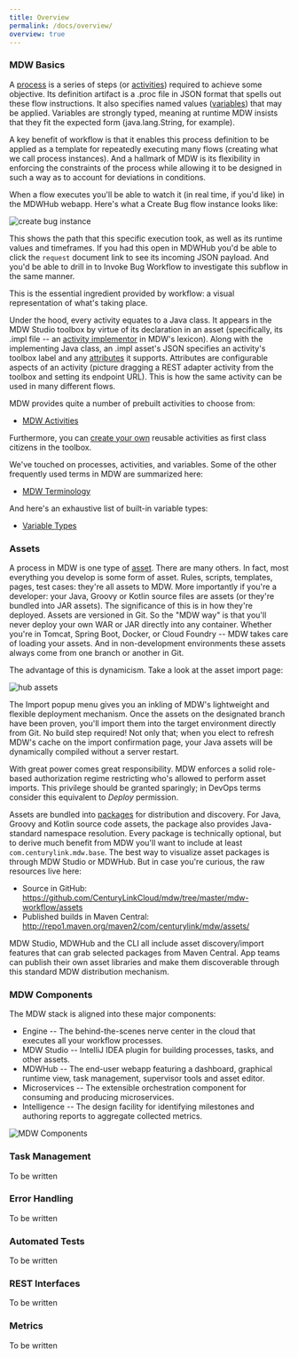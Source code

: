 ```yaml
---
title: Overview
permalink: /docs/overview/
overview: true
---
```


### MDW Basics
A [process](../help/process.html) is a series of steps (or [activities](../help/implementor.html)) required 
to achieve some objective.  Its definition artifact is a .proc file in JSON format that spells out these flow 
instructions.  It also specifies named values ([variables](../help/variable.html)) that may be applied.  Variables
are strongly typed, meaning at runtime MDW insists that they fit the expected form (java.lang.String, for example).

A key benefit of workflow is that it enables this process definition to be applied as a template for repeatedly
executing many flows (creating what we call process instances).  And a hallmark of MDW is its flexibility in
enforcing the constraints of the process while allowing it to be designed in such a way as to account for deviations
in conditions.

When a flow executes you'll be able to watch it (in real time, if you'd like) in the MDWHub webapp.  Here's what a
Create Bug flow instance looks like:

![create bug instance](../../img/create_bug_instance.png)

This shows the path that this specific execution took, as well as its runtime values and timeframes.
If you had this open in MDWHub you'd be able to click the `request` document link to see its incoming JSON payload.
And you'd be able to drill in to Invoke Bug Workflow to investigate this subflow in the same manner.

This is the essential ingredient provided by workflow: a visual representation of what's taking place.

Under the hood, every activity equates to a Java class.  It appears in the MDW Studio toolbox by virtue of its
declaration in an asset (specifically, its .impl file -- an [activity implementor](../help/implementor.html) in MDW's lexicon).
Along with the implementing Java class, an .impl asset's JSON specifies an activity's toolbox label and
any [attributes]() it supports.  Attributes are configurable aspects of an activity (picture dragging a REST
adapter activity from the toolbox and setting its endpoint URL).  This is how the same activity can be used in
many different flows.

MDW provides quite a number of prebuilt activities to choose from:<br/>
 - [MDW Activities](../workflow/built-in-activities)

Furthermore, you can [create your own](../guides/mdw-cookbook/#21-implement-a-custom-activity) reusable activities 
as first class citizens in the toolbox.

We've touched on processes, activities, and variables.  Some of the other frequently used terms in MDW are summarized here:
 - [MDW Terminology](../workflow/terminology)
 
 And here's an exhaustive list of built-in variable types:
 - [Variable Types](../workflow/built-in-variable-types)

### Assets
A process in MDW is one type of [asset](../help/assets.html).  There are many others.  In fact, most everything
you develop is some form of asset.  Rules, scripts, templates, pages, test cases: they're all assets to MDW.
More importantly if you're a developer: your Java, Groovy or Kotlin source files are assets (or they're
bundled into JAR assets).  The significance of this is in how they're deployed.  Assets are versioned in Git.
So the "MDW way" is that you'll never deploy your own WAR or JAR directly into any container.  Whether you're in 
Tomcat, Spring Boot, Docker, or Cloud Foundry -- MDW takes care of loading your assets.  And in non-development
environments these assets always come from one branch or another in Git.

The advantage of this is dynamicism.  Take a look at the asset import page:

![hub assets](../../img/hub_assets.png)

The Import popup menu gives you an inkling of MDW's lightweight and flexible deployment mechanism.
Once the assets on the designated branch have been proven, you'll import them into the target environment
directly from Git.  No build step required!  Not only that; when you elect to refresh MDW's cache on
the import confirmation page, your Java assets will be dynamically compiled without a server restart. 

With great power comes great responsibility.  MDW enforces a solid role-based authorization regime restricting
who's allowed to perform asset imports.  This privilege should be granted sparingly; in DevOps terms consider
this equivalent to *Deploy* permission.

Assets are bundled into [packages]() for distribution and discovery.  For Java, Groovy and Kotlin source code assets,
the package also provides Java-standard namespace resolution.  Every package is technically optional,
but to derive much benefit from MDW you'll want to include at least `com.centurylink.mdw.base`.
The best way to visualize asset packages is through MDW Studio or MDWHub. But in case you're curious, the raw resources live here:
  - Source in GitHub:
    https://github.com/CenturyLinkCloud/mdw/tree/master/mdw-workflow/assets
  - Published builds in Maven Central:
    http://repo1.maven.org/maven2/com/centurylink/mdw/assets/
    
MDW Studio, MDWHub and the CLI all include asset discovery/import features that can grab selected packages from Maven Central.
App teams can publish their own asset libraries and make them discoverable through this standard MDW distribution mechanism.
    
### MDW Components

The MDW stack is aligned into these major components:
 - Engine 
 -- The behind-the-scenes nerve center in the cloud that executes all your workflow processes.   
 - MDW Studio
 -- IntelliJ IDEA plugin for building processes, tasks, and other assets.
 - MDWHub 
 -- The end-user webapp featuring a dashboard, graphical runtime view, task management, supervisor tools and asset editor.
 - Microservices
 -- The extensible orchestration component for consuming and producing microservices. 
 - Intelligence 
 -- The design facility for identifying milestones and authoring reports to aggregate collected metrics.

 ![MDW Components](../../img/MdwComponents.png)

### Task Management
  To be written
  
### Error Handling
  To be written
  
### Automated Tests
  To be written
  
### REST Interfaces
  To be written
  
### Metrics
  To be written


